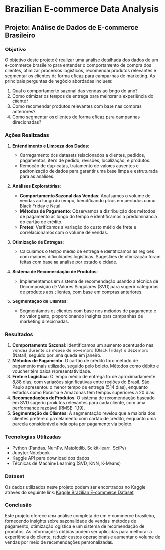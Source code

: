 # Brazilian E-commerce Data Analysis

## Projeto: Análise de Dados de E-commerce Brasileiro

### Objetivo
O objetivo deste projeto é realizar uma análise detalhada dos dados de um e-commerce brasileiro para entender o comportamento de compra dos clientes, otimizar processos logísticos, recomendar produtos relevantes e segmentar os clientes de forma eficaz para campanhas de marketing. As principais perguntas de negócio abordadas incluem:
1. Qual o comportamento sazonal das vendas ao longo do ano?
2. Como otimizar os tempos de entrega para melhorar a experiência do cliente?
3. Como recomendar produtos relevantes com base nas compras anteriores?
4. Como segmentar os clientes de forma eficaz para campanhas direcionadas?

### Ações Realizadas
1. **Entendimento e Limpeza dos Dados**:
   - Carregamento dos datasets relacionados a clientes, pedidos, pagamentos, itens de pedido, revisões, localização, e produtos.
   - Remoção de duplicatas, tratamento de valores ausentes e padronização de dados para garantir uma base limpa e estruturada para as análises.
   
2. **Análises Exploratórias**:
   - **Comportamento Sazonal das Vendas**: Analisamos o volume de vendas ao longo do tempo, identificando picos em períodos como Black Friday e Natal.
   - **Métodos de Pagamento**: Observamos a distribuição dos métodos de pagamento ao longo do tempo e identificamos a predominância do cartão de crédito.
   - **Fretes**: Verificamos a variação do custo médio de frete e correlacionamos com o volume de vendas.

3. **Otimização de Entregas**:
   - Calculamos o tempo médio de entrega e identificamos as regiões com maiores dificuldades logísticas. Sugestões de otimização foram feitas com base na análise por estado e cidade.

4. **Sistema de Recomendação de Produtos**:
   - Implementamos um sistema de recomendação usando a técnica de Decomposição de Valores Singulares (SVD) para sugerir categorias de produtos aos clientes, com base em compras anteriores.

5. **Segmentação de Clientes**:
   - Segmentamos os clientes com base nos métodos de pagamento e no valor gasto, proporcionando insights para campanhas de marketing direcionadas.

### Resultados
1. **Comportamento Sazonal**: Identificamos um aumento acentuado nas vendas durante os meses de novembro (Black Friday) e dezembro (Natal), seguido por uma queda em janeiro.
2. **Métodos de Pagamento**: O cartão de crédito foi o método de pagamento mais utilizado, seguido pelo boleto. Métodos como débito e voucher têm baixa representatividade.
3. **Frete e Logística**: O tempo médio de entrega foi de aproximadamente 8,88 dias, com variações significativas entre regiões do Brasil. São Paulo apresentou o menor tempo de entrega (5,14 dias), enquanto estados como Roraima e Amazonas têm tempos superiores a 20 dias.
4. **Recomendações de Produtos**: O sistema de recomendação baseado em SVD sugeriu produtos relevantes para cada cliente, com uma performance razoável (RMSE: 1,19).
5. **Segmentação de Clientes**: A segmentação revelou que a maioria dos clientes prefere o parcelamento com cartão de crédito, enquanto uma parcela considerável ainda opta por pagamento via boleto.

### Tecnologias Utilizadas
- Python (Pandas, NumPy, Matplotlib, Scikit-learn, SciPy)
- Jupyter Notebook
- Kaggle API para download dos dados
- Técnicas de Machine Learning (SVD, KNN, K-Means)

### Dataset
Os dados utilizados neste projeto podem ser encontrados no Kaggle através do seguinte link:
[Kaggle Brazilian E-commerce Dataset](https://www.kaggle.com/datasets/olistbr/brazilian-ecommerce/data)

### Conclusão
Este projeto oferece uma análise completa de um e-commerce brasileiro, fornecendo insights sobre sazonalidade de vendas, métodos de pagamento, otimização logística e um sistema de recomendação de produtos. As informações obtidas podem ser aplicadas para melhorar a experiência do cliente, reduzir custos operacionais e aumentar o volume de vendas por meio de recomendações personalizadas.

